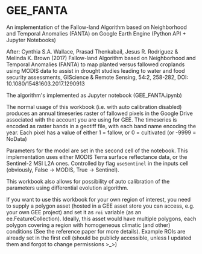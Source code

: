 # GEE_FANTA
An implementation of the Fallow-land Algorithm based on Neighborhood and Temporal Anomalies (FANTA) on Google Earth Engine (Python API + Jupyter Notebooks)

After: Cynthia S.A. Wallace, Prasad Thenkabail, Jesus R. Rodriguez & Melinda K. Brown (2017) Fallow-land Algorithm based on Neighborhood and Temporal Anomalies (FANTA) to map planted versus fallowed croplands using MODIS data to assist in drought studies leading to water and food security assessments, GIScience & Remote Sensing, 54:2, 258-282, DOI: 10.1080/15481603.2017.1290913

The algorithm's implemented as Jupyter notebook (GEE_FANTA.ipynb)

The normal usage of this workbook (i.e. with auto calibration disabled) produces an annual timeseries raster of fallowed pixels in the Google Drive associated with the account you are using for GEE.
The timeseries is encoded as raster bands in a geotiff file, with each band name encoding the year. Each pixel has a value of either 1 = fallow, or 0 = cultivated (or -9999 = NoData)

Parameters for the model are set in the second cell of the notebook.
This implementation uses either MODIS Terra surface reflectance data, or the Sentinel-2 MSI L2A ones. Controlled by flag `useSentinel` in the inputs cell (obviously, False -> MODIS, True -> Sentinel).

This workbook also allows for possibility of auto calibration of the parameters using differential evolution algorithm.

If you want to use this workbook for your own region of interest, you need to supply a polygon asset (hosted in a GEE asset store you can access, e.g. your own GEE project) and set it as `roi` variable (as an ee.FeatureCollection). Ideally, this asset would have multiple polygons, each polygon covering a region with homogeneous climatic (and other) conditions (See the reference paper for more details).
Example ROIs are already set in the first cell (should be publicly accessible, unless I updated them and forgot to change permissions >_>)